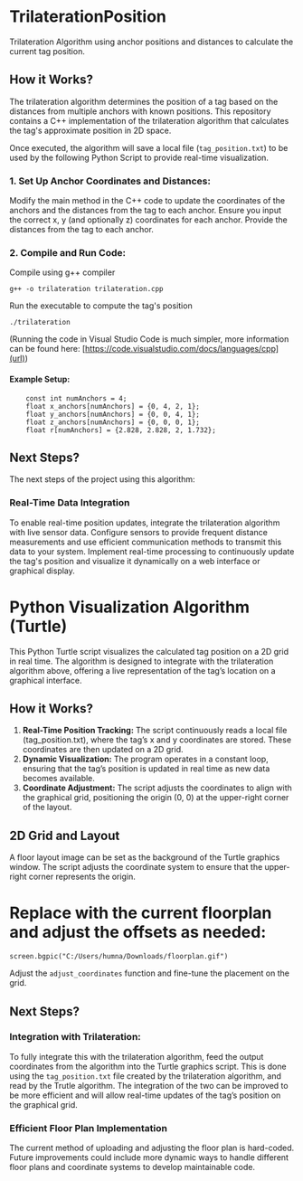 # TrilaterationPosition


Trilateration Algorithm using anchor positions and distances to calculate the current tag position.


## How it Works?

The trilateration algorithm determines the position of a tag based on the distances from multiple anchors with known positions. This repository contains a C++ implementation of the trilateration algorithm that calculates the tag's approximate position in 2D space.

Once executed, the algorithm will save a local file (`tag_position.txt`) to be used by the following Python Script to provide real-time visualization.  

### 1. Set Up Anchor Coordinates and Distances: 

Modify the main method in the C++ code to update the coordinates of the anchors and the distances from the tag to each anchor. Ensure you input the correct x, y (and optionally z) coordinates for each anchor. Provide the distances from the tag to each anchor.


### 2. Compile and Run Code: 

Compile using g++ compiler
```
g++ -o trilateration trilateration.cpp
```

Run the executable to compute the tag's position
```
./trilateration
```

(Running the code in Visual Studio Code is much simpler, more information can be found here: [https://code.visualstudio.com/docs/languages/cpp](url)) 

#### Example Setup: 

```
    const int numAnchors = 4;
    float x_anchors[numAnchors] = {0, 4, 2, 1};
    float y_anchors[numAnchors] = {0, 0, 4, 1};
    float z_anchors[numAnchors] = {0, 0, 0, 1};
    float r[numAnchors] = {2.828, 2.828, 2, 1.732};
```

## Next Steps? 

The next steps of the project using this algorithm: 

### Real-Time Data Integration

To enable real-time position updates, integrate the trilateration algorithm with live sensor data. Configure sensors to provide frequent distance measurements and use efficient communication methods to transmit this data to your system. Implement real-time processing to continuously update the tag's position and visualize it dynamically on a web interface or graphical display.


# Python Visualization Algorithm (Turtle) 

This Python Turtle script visualizes the calculated tag position on a 2D grid in real time. The algorithm is designed to integrate with the trilateration algorithm above, offering a live representation of the tag’s location on a graphical interface.

## How it Works? 

1. **Real-Time Position Tracking:** The script continuously reads a local file (tag_position.txt), where the tag’s x and y coordinates are stored. These coordinates are then updated on a 2D grid.
2. **Dynamic Visualization:** The program operates in a constant loop, ensuring that the tag’s position is updated in real time as new data becomes available.
3. **Coordinate Adjustment:** The script adjusts the coordinates to align with the graphical grid, positioning the origin (0, 0) at the upper-right corner of the layout.


## 2D Grid and Layout 

A floor layout image can be set as the background of the Turtle graphics window. The script adjusts the coordinate system to ensure that the upper-right corner represents the origin.

# Replace with the current floorplan and adjust the offsets as needed: 

```
screen.bgpic("C:/Users/humna/Downloads/floorplan.gif")
```

Adjust the `adjust_coordinates` function and fine-tune the placement on the grid. 



## Next Steps? 

### Integration with Trilateration: 

To fully integrate this with the trilateration algorithm, feed the output coordinates from the algorithm into the Turtle graphics script. This is done using the `tag_position.txt` file created by the trilateration algorithm, and read by the Trutle algorithm. The integration of the two can be improved to be more efficient and will allow real-time updates of the tag’s position on the graphical grid.

### Efficient Floor Plan Implementation

The current method of uploading and adjusting the floor plan is hard-coded. Future improvements could include more dynamic ways to handle different floor plans and coordinate systems to develop maintainable code.

